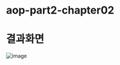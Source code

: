 # aop-part2-chapter02


# 결과화면

![image](https://user-images.githubusercontent.com/98893006/235030740-590258ee-34dc-4db2-b7c6-c562e12c493d.png)
